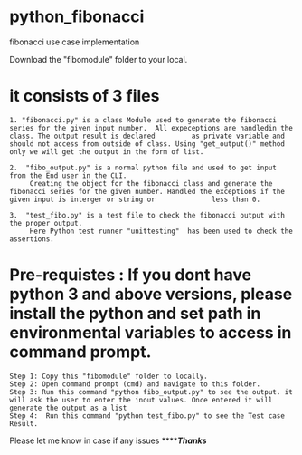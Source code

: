 # python_fibonacci
fibonacci use case implementation


Download the "fibomodule" folder to your local.
  # it consists of 3 files
    1. "fibonacci.py" is a class Module used to generate the fibonacci series for the given input number.  All expeceptions are handledin the class. The output result is declared         as private variable and should not access from outside of class. Using "get_output()" method only we will get the output in the form of list.
    
    2.  "fibo_output.py" is a normal python file and used to get input from the End user in the CLI. 
         Creating the object for the fibonacci class and generate the fibonacci series for the given number. Handled the exceptions if the given input is interger or string or              less than 0.
         
    3.  "test_fibo.py" is a test file to check the fibonacci output with the proper output. 
         Here Python test runner "unittesting"  has been used to check the assertions.
         
  # Pre-requistes : If you dont have python 3 and above versions, please install the python and set path in environmental variables to access in command prompt.
    Step 1: Copy this "fibomodule" folder to locally.
    Step 2: Open command prompt (cmd) and navigate to this folder.
    Step 3: Run this command "python fibo_output.py" to see the output. it will ask the user to enter the inout values. Once entered it will generate the output as a list
    Step 4:  Run this command "python test_fibo.py" to see the Test case Result.
   
   
   Please let me know in case if any issues 
   *******************Thanks***************
      
